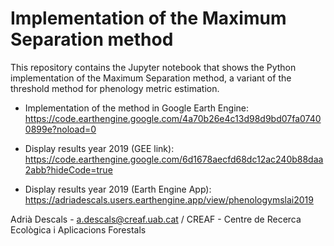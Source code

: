 # Implementation of the Maximum Separation method

This repository contains the Jupyter notebook that shows the Python implementation of the Maximum Separation method, a variant of the threshold method for phenology metric estimation. 

- Implementation of the method in Google Earth Engine: 
https://code.earthengine.google.com/4a70b26e4c13d98d9bd07fa07400899e?noload=0

- Display results year 2019 (GEE link): 
https://code.earthengine.google.com/6d1678aecfd68dc12ac240b88daa2abb?hideCode=true

- Display results year 2019 (Earth Engine App): 
https://adriadescals.users.earthengine.app/view/phenologymslai2019

Adrià Descals - a.descals@creaf.uab.cat / CREAF - Centre de Recerca Ecològica i Aplicacions Forestals
